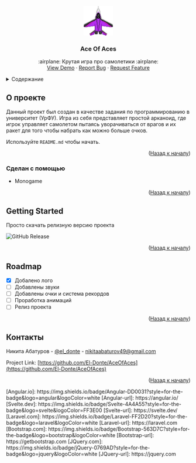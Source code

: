<a id="readme-top"></a>
<!-- PROJECT LOGO -->
<br />
<div align="center">
  <a href="https://github.com/El-Donte/AceOfAces">
    <img src="AceOfAces/Content/Jets/p_jet.png" alt="Logo" width="80" height="80">
  </a>

  <h3 align="center">Ace Of Aces</h3>

  <p align="center">
    :airplane: Крутая игра про самолетики :airplane:
    <br />
    <a href="https://github.com/El-Donte/AceOfAces">View Demo</a>
    &middot;
    <a href="https://github.com/El-Donte/AceOfAces/issues/new?labels=bug&template=bug-report---.md">Report Bug</a>
    &middot;
    <a href="https://github.com/El-Donte/AceOfAces/issues/new?labels=enhancement&template=feature-request---.md">Request Feature</a>
  </p>
</div>



<!-- TABLE OF CONTENTS -->
<details>
  <summary>Содержание</summary>
  <ol>
    <li>
      <a href="#о-проекте">О проекте</a>
      <ul>
        <li><a href="#сделано-с-помощью">Сделано с помощью/a></li>
      </ul>
    </li>
    <li>
      <a href="#getting-started">Getting Started</a>
    </li>
    <li><a href="#roadmap">Roadmap</a></li>
    <li><a href="#контакты">Контакты</a></li>
  </ol>
</details>


<!-- ABOUT THE PROJECT -->
## О проекте

Данный проект был создан в качестве задания по программированию в университет (УрФУ). 
Игра из себя представляет простой арканоид, где игрок управляет самолетом пытаясь уворачиваться от врагов и их ракет для того чтобы набрать как можно больше очков.

Используйте `README.md` чтобы начать.

<p align="right">(<a href="#readme-top">Назад к началу</a>)</p>


###  Сделан с помощью

* Monogame

<p align="right">(<a href="#readme-top">Назад к началу</a>)</p>

<!-- GETTING STARTED -->
## Getting Started

Просто скачать релизную версию проекта

![GitHub Release](https://img.shields.io/github/v/release/El-Donte/AceOfAces)

<p align="right">(<a href="#readme-top">Назад к началу</a>)</p>

<!-- ROADMAP -->
## Roadmap

- [x] Добалено лого
- [ ] Добавлены звуки
- [ ] Добавлены очки и система рекордов
- [ ] Проработка анимаций
- [ ] Релиз проекта

<p align="right">(<a href="#readme-top">Назад к началу</a>)</p>

<!-- CONTACT -->
## Контакты

Никита Абатуров - [@eI_donte](https://t.me/eI_donte) - nikitaabaturov49@gmail.com

Project Link: [https://github.com/El-Donte/AceOfAces](https://github.com/El-Donte/AceOfAces)

<p align="right">(<a href="#readme-top">Назад к началу</a>)</p>
[Angular.io]: https://img.shields.io/badge/Angular-DD0031?style=for-the-badge&logo=angular&logoColor=white
[Angular-url]: https://angular.io/
[Svelte.dev]: https://img.shields.io/badge/Svelte-4A4A55?style=for-the-badge&logo=svelte&logoColor=FF3E00
[Svelte-url]: https://svelte.dev/
[Laravel.com]: https://img.shields.io/badge/Laravel-FF2D20?style=for-the-badge&logo=laravel&logoColor=white
[Laravel-url]: https://laravel.com
[Bootstrap.com]: https://img.shields.io/badge/Bootstrap-563D7C?style=for-the-badge&logo=bootstrap&logoColor=white
[Bootstrap-url]: https://getbootstrap.com
[JQuery.com]: https://img.shields.io/badge/jQuery-0769AD?style=for-the-badge&logo=jquery&logoColor=white
[JQuery-url]: https://jquery.com 
